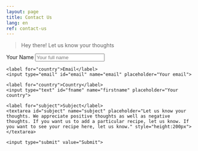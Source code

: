 ```yaml
---
layout: page
title: Contact Us
lang: en
ref: contact-us
---
```


> Hey there! Let us know your thoughts


<div class="form-container">
  <form action="https://usebasin.com/f/3fe1f57d50e7" method="POST">
    <label for="fname">Your Name</label>
    <input type="text" id="fname" name="firstname" placeholder="Your full name">
    
    <label for="country">Email</label>
    <input type="email" id="email" name="email" placeholder="Your email">

    <label for="country">Country</label>
    <input type="text" id="fname" name="firstname" placeholder="Your country">

    <label for="subject">Subject</label>
    <textarea id="subject" name="subject" placeholder="Let us know your thoughts. We appreciate positive thoughts as well as negative thoughts. If you want us to add a particular recipe, let us know. If you want to see your recipe here, let us know." style="height:200px"></textarea>

    <input type="submit" value="Submit">
  </form>
</div>